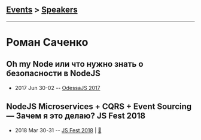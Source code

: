 ## [Events](../README.md) > [Speakers](../speakers.md)
---

# Роман Саченко

## Oh my Node или что нужно знать о безопасности в NodeJS
- 2017 Jun 30-02 -- [OdessaJS 2017](https://www.youtube.com/watch?v=n4JD6yFlxBs)    
## NodeJS Microservices + CQRS + Event Sourcing — Зачем я это делаю? JS Fest 2018
- 2018 Mar 30-31 -- [JS Fest 2018](https://www.youtube.com/watch?v=257lVP7R5XM)  | [:notebook:](https://slides.com/roman_sachenko/nodejs_cqrs_event_sourcing/#/)  
